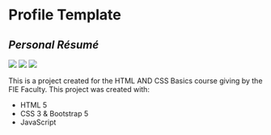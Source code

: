 # Profile Template

## _Personal Résumé_

![](https://img.shields.io/badge/HTML-v5.0-orange) ![](https://img.shields.io/badge/Bootstrap-v5.0-purple) ![](https://img.shields.io/badge/CSS-v3-blue)

This is a project created for the HTML AND CSS Basics course giving by the FIE Faculty.
This project was created with:

- HTML 5
- CSS 3 & Bootstrap 5
- JavaScript
